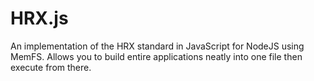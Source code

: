 # HRX.js
An implementation of the HRX standard in JavaScript for NodeJS using MemFS. Allows you to build entire applications neatly into one file then execute from there.
